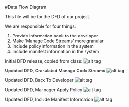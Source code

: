 #Data Flow Diagram

This file will be for the DFD of our project.

We are responsible for four things: 
1) Provide information back to the developer
2) Make ‘Manage Code Streams’ more granular 
3) Include policy information in the system 
3) Include manifest information in the system 

Initial DFD release, copied from class:
![alt tag](https://cloud.githubusercontent.com/assets/16803669/13312775/e096c5e2-db5e-11e5-8281-7c6255503278.PNG)

Updated DFD, Granulated Manage Code Streams
![alt tag](https://cloud.githubusercontent.com/assets/16803669/14117985/efe1fe3c-f5ac-11e5-8593-015ff3ed5c00.PNG)

Updated DFD, Back To Developer
![alt tag](https://cloud.githubusercontent.com/assets/12904597/14118371/cbd69276-f5ae-11e5-82f6-a6bc1e14c2f8.PNG)

Updated DFD, Mannager Apply Policy
![alt tag](https://cloud.githubusercontent.com/assets/16803669/14118651/1cbe8760-f5b0-11e5-8919-56e5716bf3d2.PNG)

Updated DFD, Include Manifest Information
![alt tag](https://cloud.githubusercontent.com/assets/12904597/14119232/16329bba-f5a2-11e5-9aa4-3640772cc197.PNG)
